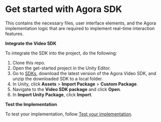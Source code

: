 # Get started with Agora SDK

This contains the necessary files, user interface elements, and the Agora implementation logic that are required to implement real-time interaction features.

**Integrate the Video SDK**

To integrate the SDK into the project, do the following:

1. Clone this repo.
1. Open the get-started project in the Unity Editor.
1. Go to [SDKs](https://docs.agora.io/en/sdks?platform=unity), download the latest version of the Agora Video SDK, and unzip the downloaded SDK to a local folder.
1. In Unity, click **Assets** > **Import Package** > **Custom Package**.
1. Navigate to the **Video SDK package** and click **Open**.
1. In **Import Unity Package**, click **Import**.

**Test the Implementation**

To test your implementation, follow [Test your implementation](https://docs.agora.io/en/video-calling/get-started/get-started-sdk?platform=unity#test-your-implementation).